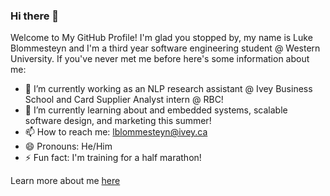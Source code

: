 ### Hi there 👋

Welcome to My GitHub Profile! I'm glad you stopped by, my name is Luke Blommesteyn and I'm a third year software engineering student @ Western University. If you've never met me before here's some information about me:

- 🔭 I’m currently working as an NLP research assistant @ Ivey Business School and Card Supplier Analyst intern @ RBC!
- 🌱 I’m currently learning about and embedded systems, scalable software design, and marketing this summer!
- 📫 How to reach me: lblommesteyn@ivey.ca
- 😄 Pronouns: He/Him
- ⚡ Fun fact: I'm training for a half marathon!

Learn more about me [here](https://personal-portfolio-chi-eight.vercel.app/)

